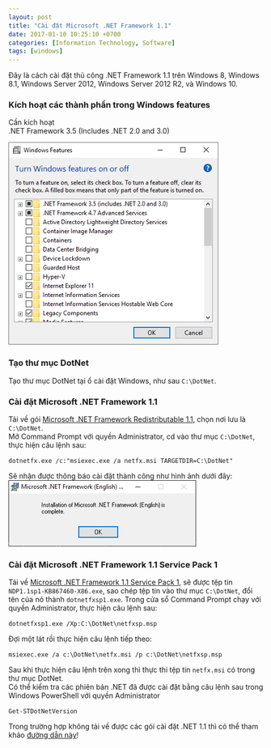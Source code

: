 ```yaml
---
layout: post
title: "Cài đặt Microsoft .NET Framework 1.1"
date: 2017-01-10 10:25:10 +0700
categories: [Information Technology, Software]
tags: [windows]
---
```


Đây là cách cài đặt thủ công .NET Framework 1.1 trên Windows 8, Windows 8.1, Windows Server 2012, Windows Server 2012 R2, và Windows 10.

### Kích hoạt các thành phần trong Windows features
Cần kích hoạt  
.NET Framework 3.5 (Includes .NET 2.0 and 3.0)

![Turn Windows features on or off](/static/img/dotNET/Turn-Windows-features-on-or-off.PNG)

### Tạo thư mục DotNet
Tạo thư mục DotNet tại ổ cài đặt Windows, như sau `C:\DotNet`.  

### Cài đặt Microsoft .NET Framework 1.1
Tải về gói [Microsoft .NET Framework Redistributable 1.1](https://www.microsoft.com/fr-fr/download/confirmation.aspx?id=26), chọn nơi lưu là `C:\DotNet`.  
Mở Command Prompt với quyền Administrator, cd vào thư mục `C:\DotNet`, thực hiện câu lệnh sau:
```
dotnetfx.exe /c:"msiexec.exe /a netfx.msi TARGETDIR=C:\DotNet"
```
Sẽ nhận được thông báo cài đặt thành công như hình ảnh dưới đây:
![Installation of Microsoft .NET Framework (English) is complete](/static/img/dotNET/Installation-of-Microsoft-.NET-Framework-(English)-is-complete.PNG)

### Cài đặt Microsoft .NET Framework 1.1 Service Pack 1
Tải về [Microsoft .NET Framework 1.1 Service Pack 1](https://www.microsoft.com/en-us/download/details.aspx?id=33), sẽ được tệp tin `NDP1.1sp1-KB867460-X86.exe`, sao chép tệp tin vào thư mục `C:\DotNet`, đổi tên của nó thành `dotnetfxsp1.exe`. 
Trong cửa sổ Command Prompt chạy với quyền Administrator, thực hiện câu lệnh sau:
```
dotnetfxsp1.exe /Xp:C:\DotNet\netfxsp.msp
```
Đợi một lát rồi thực hiện câu lệnh tiếp theo:
```
msiexec.exe /a c:\DotNet\netfx.msi /p c:\DotNet\netfxsp.msp
```
Sau khi thực hiện câu lệnh trên xong thì thực thi tệp tin `netfx.msi` có trong thư mục DotNet.  
Có thể kiểm tra các phiên bản .NET đã được cài đặt bằng câu lệnh sau trong Windows PowerShell với quyền Administrator
```
Get-STDotNetVersion
```

Trong trường hợp không tải về được các gói cài đặt .NET 1.1 thì có thể tham khảo [đường dẫn này](https://mega.nz/file/XQlERB5T#f6lTCLgHs0pxikMjZeFw6g6CbUAGDspja4Kit8VvHMs)!